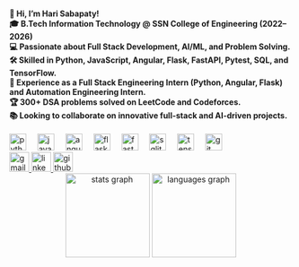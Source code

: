 <h4 align="left">👋 Hi, I’m Hari Sabapaty! <br>🎓 B.Tech Information Technology @ SSN College of Engineering (2022–2026) <br>💻 Passionate about Full Stack Development, AI/ML, and Problem Solving.<br>🛠 Skilled in Python, JavaScript, Angular, Flask, FastAPI, Pytest, SQL, and TensorFlow.<br>🚀 Experience as a Full Stack Engineering Intern (Python, Angular, Flask) and Automation Engineering Intern.<br>🏆 300+ DSA problems solved on LeetCode and Codeforces.<br>📚 Looking to collaborate on innovative full-stack and AI-driven projects.</h4>
<div align="left"> <img src="https://cdn.jsdelivr.net/gh/devicons/devicon/icons/python/python-original.svg" height="30" alt="python logo" /> <img width="12" /> <img src="https://cdn.jsdelivr.net/gh/devicons/devicon/icons/javascript/javascript-original.svg" height="30" alt="javascript logo" /> <img width="12" /> <img src="https://cdn.jsdelivr.net/gh/devicons/devicon/icons/angularjs/angularjs-original.svg" height="30" alt="angular logo" /> <img width="12" /> <img src="https://cdn.jsdelivr.net/gh/devicons/devicon/icons/flask/flask-original.svg" height="30" alt="flask logo" /> <img width="12" /> <img src="https://cdn.jsdelivr.net/gh/devicons/devicon/icons/fastapi/fastapi-original.svg" height="30" alt="fastapi logo" /> <img width="12" /> <img src="https://cdn.jsdelivr.net/gh/devicons/devicon/icons/sqlite/sqlite-original.svg" height="30" alt="sqlite logo" /> <img width="12" /> <img src="https://cdn.jsdelivr.net/gh/devicons/devicon/icons/tensorflow/tensorflow-original.svg" height="30" alt="tensorflow logo" /> <img width="12" /> <img src="https://cdn.jsdelivr.net/gh/devicons/devicon/icons/git/git-original.svg" height="30" alt="git logo" /> </div>
<div align="left"> <a href="mailto:harisabapaty2210693ssn.edu.in" target="_blank"> <img src="https://img.shields.io/static/v1?message=Gmail&logo=gmail&color=D14836&style=for-the-badge" height="35" alt="gmail logo" /> </a> <a href="https://www.linkedin.com/in/harisabapaty" target="_blank"> <img src="https://img.shields.io/static/v1?message=LinkedIn&logo=linkedin&color=0077B5&style=for-the-badge" height="35" alt="linkedin logo" /> </a> <a href="https://github.com/HariSabapaty" target="_blank"> <img src="https://img.shields.io/static/v1?message=GitHub&logo=github&color=181717&style=for-the-badge" height="35" alt="github logo" /> </a> </div>
<div align="center"> <img src="https://github-readme-stats.vercel.app/api?username=HariSabapaty&show_icons=true&theme=dracula&count_private=true&include_all_commits=true" height="150" alt="stats graph" /> <img src="https://github-readme-stats.vercel.app/api/top-langs/?username=HariSabapaty&layout=compact&theme=dracula" height="150" alt="languages graph" /> </div>
